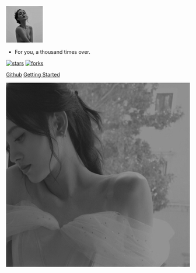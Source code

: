 <img width="100px"  src="_media/images/favicon.jpg">

- For you, a thousand times over.

[![stars](https://badgen.net/github/stars/blissleek/Lee-Notes?icon=github&color=4ab8a1)](https://github.com/blissleek/Lee-Notes) [![forks](https://badgen.net/github/forks/blissleek/Lee-Notes?icon=github&color=4ab8a1)](https://github.com/blissleek/Lee-Notes)

[Github](https://github.com/blissleek/Lee-Notes/)
[Getting Started](README.md)



 <!-- 背景图片 --> 

 ![](_media/images/cover.jpg) 